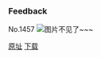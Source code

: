 ### Feedback
No.1457
![图片不见了~~~](https://imgs.xkcd.com/comics/feedback.png)

[原址](https://xkcd.com//1457) [下载](https://imgs.xkcd.com/comics/feedback.png)

